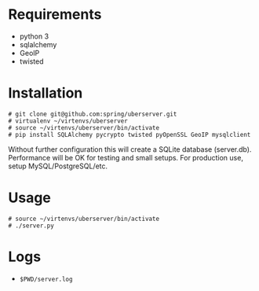 # Requirements
- python 3
- sqlalchemy
- GeoIP
- twisted

# Installation
```
# git clone git@github.com:spring/uberserver.git
# virtualenv ~/virtenvs/uberserver
# source ~/virtenvs/uberserver/bin/activate
# pip install SQLAlchemy pycrypto twisted pyOpenSSL GeoIP mysqlclient
```

Without further configuration this will create a SQLite database (server.db).
Performance will be OK for testing and small setups. For production use,
setup MySQL/PostgreSQL/etc.

# Usage
```
# source ~/virtenvs/uberserver/bin/activate
# ./server.py
```

# Logs
- `$PWD/server.log`
